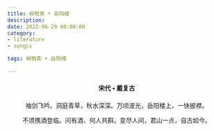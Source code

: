 ```yaml
---
title: 柳梢青 • 岳阳楼
description:
date: 2022-06-29 00:00:00
category:
- literature
- songci

tags: 柳梢青 • 岳阳楼

---
```


<div id="poem-author">
    宋代 • 戴复古
</div>
<div id="poem-body">
<p class="poem-paragraph">袖剑飞吟。洞庭青草，秋水深深。万顷波光，岳阳楼上，一快披襟。</p>
<p class="poem-paragraph">不须携酒登临。问有酒、何人共斟。变尽人间，君山一点，自古如今。</p>

</div>

<style>

#poem-author {
    width: 100%;
    text-align: center;
    margin: 20px 0;
    font-weight: bold;
}
#poem-body {
    width: 100%;
    text-align: center;
}
.poem-paragraph {
    font-family: "仿宋"
}

</style>